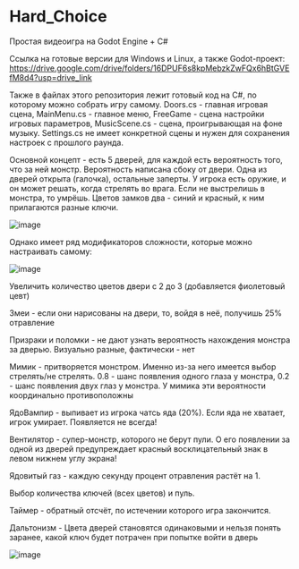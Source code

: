 # Hard_Choice
Простая видеоигра на Godot Engine + C#

Ссылка на готовые версии для Windows и Linux, а также Godot-проект: https://drive.google.com/drive/folders/16DPUF6s8kpMebzkZwFQx6hBtGVEfM8d4?usp=drive_link

Также в файлах этого репозитория лежит готовый код на C#, по которому можно собрать игру самому. Doors.cs - главная игровая сцена, MainMenu.cs - главное меню, FreeGame - сцена настройки игровых параметров, MusicScene.cs - сцена, проигрывающая на фоне музыку. Settings.cs не имеет конкретной сцены и нужен для сохранения настроек с прошлого раунда.

Основной концепт - есть 5 дверей, для каждой есть вероятность того, что за ней монстр. Вероятность написана сбоку от двери. Одна из дверей открыта (галочка), остальные заперты. У игрока есть оружие, и он может решать, когда стрелять во врага. Если не выстрелишь в монстра, то умрёшь. Цветов замков два - синий и красный, к ним прилагаются разные ключи.

![image](https://github.com/user-attachments/assets/75439217-2227-4565-8a45-d347fd570f1f)

Однако имеет ряд модификаторов сложности, которые можно настраивать самому:

![image](https://github.com/user-attachments/assets/2e98899d-d5e1-420b-b3ce-1042f4f74a87)

Увеличить количество цветов двери с 2 до 3 (добавляется фиолетовый цевт)

Змеи - если они нарисованы на двери, то, войдя в неё, получишь 25% отравление

Призраки и поломки - не дают узнать вероятность нахождения монстра за дверью. Визуально разные, фактически - нет

Мимик - притворяется монстром. Именно из-за него имеется выбор стрелять/не стрелять. 0.8 - шанс появления одного глаза у монстра, 0.2 - шанс появления двух глаз у монстра. У мимика эти вероятности координально противоположны

ЯдоВампир - выпивает из игрока чатсь яда (20%). Если яда не хватает, игрок умирает. Появляется не всегда!

Вентилятор - супер-монстр, которого не берут пули. О его появлении за одной из дверей предупреждает красный восклицательный знак в левом нижнем углу экрана!

Ядовитый газ - каждую секунду процент отравления растёт на 1.

Выбор количества ключей (всех цветов) и пуль.

Таймер - обратный отсчёт, по истечении которого игра закончится.

Дальтонизм - Цвета дверей становятся одинаковыми и нельзя понять заранее, какой ключ будет потрачен при попытке войти в дверь 

![image](https://github.com/user-attachments/assets/1dddf9c7-d5df-454d-bd29-bbf3c38748c7)
